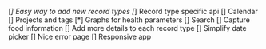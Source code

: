 [*] Easy way to add new record types
[*] Record type specific api
[] Calendar
[] Projects and tags
[*] Graphs for health parameters
[] Search
[] Capture food information
[] Add more details to each record type
[] Simplify date picker
[] Nice error page
[] Responsive app